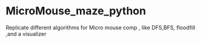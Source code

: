 # MicroMouse_maze_python
Replicate different algorithms for Micro mouse comp , like DFS,BFS, floodfill ,and a visualizer
